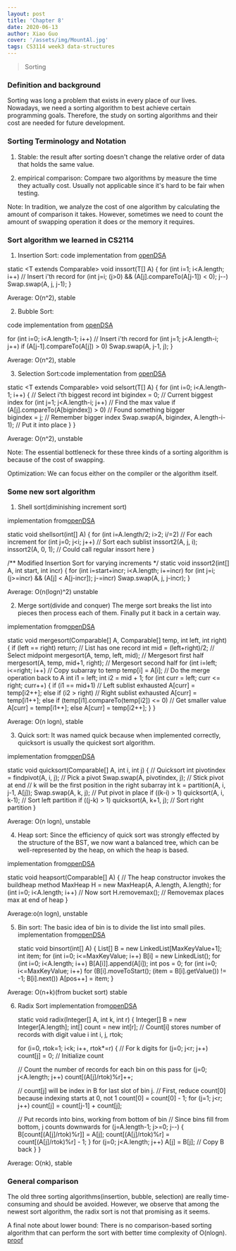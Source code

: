 ```yaml
---
layout: post
title: 'Chapter 8'
date: 2020-06-13
author: Xiao Guo
cover: '/assets/img/MountAl.jpg'
tags: CS3114 week3 data-structures
---
```


> Sorting

### Definition and background
Sorting was long a problem that exists in every place of our lives. Nowadays, we need a sorting algorithm to best achieve certain programming goals. Therefore, the study on sorting algorithms and their cost are needed for future development.

### Sorting Terminology and Notation
1. Stable: the result after sorting doesn't change the relative order of data that holds the same value.

2. empirical comparison: Compare two algorithms by measure the time they actually cost. Usually not applicable since it's hard to be fair when testing.

Note: In tradition, we analyze the cost of one algorithm by calculating the amount of comparison it takes. However, sometimes we need to count the amount of swapping operation it does or the memory it requires.

### Sort algorithm we learned in CS2114
1. Insertion Sort: code implementation from [openDSA](https://canvas.vt.edu/courses/111334/assignments/883559?module_item_id=901452)


static <T extends Comparable<T>> void inssort(T[] A) {
  for (int i=1; i<A.length; i++) // Insert i'th record
    for (int j=i; (j>0) && (A[j].compareTo(A[j-1]) < 0); j--)
      Swap.swap(A, j, j-1);
}


Average: O(n^2), stable

2. Bubble Sort: 

code implementation from [openDSA](https://canvas.vt.edu/courses/111334/assignments/883560?module_item_id=901454)


  for (int i=0; i<A.length-1; i++) // Insert i'th record
    for (int j=1; j<A.length-i; j++)
      if (A[j-1].compareTo(A[j]) > 0)
        Swap.swap(A, j-1, j);
}


Average: O(n^2), stable

3. Selection Sort:code implementation from [openDSA](https://canvas.vt.edu/courses/111334/assignments/883561?module_item_id=901456)


static <T extends Comparable<T>> void selsort(T[] A) {
  for (int i=0; i<A.length-1; i++) {       // Select i'th biggest record
    int bigindex = 0;                      // Current biggest index
    for (int j=1; j<A.length-i; j++)       // Find the max value
      if (A[j].compareTo(A[bigindex]) > 0) // Found something bigger  
        bigindex = j;                      // Remember bigger index
    Swap.swap(A, bigindex, A.length-i-1);  // Put it into place
  }
}


Average:  O(n^2), unstable

Note: The essential bottleneck for these three kinds of a sorting algorithm is because of the cost of swapping.

Optimization: We can focus either on the compiler or the algorithm itself.

### Some new sort algorithm 

1. Shell sort(diminishing increment sort)


implementation from[openDSA](https://canvas.vt.edu/courses/111334/assignments/883563?module_item_id=901461)


static void shellsort(int[] A) {
  for (int i=A.length/2; i>2; i/=2) // For each increment
    for (int j=0; j<i; j++)         // Sort each sublist
      inssort2(A, j, i);
  inssort2(A, 0, 1);     // Could call regular inssort here
}

/** Modified Insertion Sort for varying increments */
static void inssort2(int[] A, int start, int incr) {
  for (int i=start+incr; i<A.length; i+=incr)
    for (int j=i; (j>=incr) && (A[j] < A[j-incr]); j-=incr)
      Swap.swap(A, j, j-incr);
}


Average: O(n(logn)^2) unstable



2. Merge sort(divide and conquer) 
The merge sort breaks the list into pieces then process each of them. Finally put it back in a certain way.


implementation from[openDSA](https://canvas.vt.edu/courses/111334/assignments/883565?module_item_id=901465)


  static void mergesort(Comparable[] A, Comparable[] temp, int left, int right) {
  if (left == right) return;         // List has one record
  int mid = (left+right)/2;          // Select midpoint
  mergesort(A, temp, left, mid);     // Mergesort first half
  mergesort(A, temp, mid+1, right);  // Mergesort second half
  for (int i=left; i<=right; i++)    // Copy subarray to temp
    temp[i] = A[i];
  // Do the merge operation back to A
  int i1 = left;
  int i2 = mid + 1;
  for (int curr = left; curr <= right; curr++) {
    if (i1 == mid+1)                 // Left sublist exhausted
      A[curr] = temp[i2++];
    else if (i2 > right)             // Right sublist exhausted
      A[curr] = temp[i1++];
    else if (temp[i1].compareTo(temp[i2]) <= 0)  // Get smaller value
      A[curr] = temp[i1++];
    else
      A[curr] = temp[i2++];
  }
}


Average: O(n logn), stable

3. Quick sort: It was named quick because when implemented correctly, quicksort is usually the quickest sort algorithm.


implementation from[openDSA](https://canvas.vt.edu/courses/111334/assignments/883566?module_item_id=901467)


static void quicksort(Comparable[] A, int i, int j) { // Quicksort
  int pivotindex = findpivot(A, i, j);  // Pick a pivot
  Swap.swap(A, pivotindex, j);               // Stick pivot at end
  // k will be the first position in the right subarray
  int k = partition(A, i, j-1, A[j]);
  Swap.swap(A, k, j);                        // Put pivot in place
  if ((k-i) > 1) quicksort(A, i, k-1);  // Sort left partition
  if ((j-k) > 1) quicksort(A, k+1, j);  // Sort right partition
}


Average: O(n logn), unstable

4. Heap sort: Since the efficiency of quick sort was strongly effected by the structure of the BST, we now want a balanced tree, which can be well-represented by the heap, on which the heap is based.


implementation from[openDSA](https://canvas.vt.edu/courses/111334/assignments/883567?module_item_id=901469)


static void heapsort(Comparable[] A) {
  // The heap constructor invokes the buildheap method
  MaxHeap H = new MaxHeap(A, A.length, A.length);
  for (int i=0; i<A.length; i++)  // Now sort
    H.removemax(); // Removemax places max at end of heap
}


Average:o(n logn), unstable

5. Bin sort: The basic idea of bin is to divide the list into small piles.
implementation from[openDSA](https://canvas.vt.edu/courses/111334/modules/items/901470)


    static void binsort(int[] A) {
    List[] B = new LinkedList[MaxKeyValue+1];
    int item;
    for (int i=0; i<=MaxKeyValue; i++)
    B[i] = new LinkedList();
    for (int i=0; i<A.length; i++) B[A[i]].append(A[i]);
    int pos = 0;
    for (int i=0; i<=MaxKeyValue; i++)
    for (B[i].moveToStart(); (item = B[i].getValue()) != -1; B[i].next())
      A[pos++] = item;
    }


Average: O(n+k)(from bucket sort) stable

6. Radix Sort
implementation from[openDSA](https://canvas.vt.edu/courses/111334/assignments/883568?module_item_id=901472)



    static void radix(Integer[] A, int k, int r) {
    Integer[] B = new Integer[A.length];
    int[] count = new int[r];     // Count[i] stores number of records with digit value i
    int i, j, rtok;

    for (i=0, rtok=1; i<k; i++, rtok*=r) { // For k digits
    for (j=0; j<r; j++) count[j] = 0;    // Initialize count

    // Count the number of records for each bin on this pass
    for (j=0; j<A.length; j++) count[(A[j]/rtok)%r]++;

    // count[j] will be index in B for last slot of bin j.
    // First, reduce count[0] because indexing starts at 0, not 1
    count[0] = count[0] - 1;
    for (j=1; j<r; j++) count[j] = count[j-1] + count[j];

    // Put records into bins, working from bottom of bin
    // Since bins fill from bottom, j counts downwards
    for (j=A.length-1; j>=0; j--) {
      B[count[(A[j]/rtok)%r]] = A[j];
      count[(A[j]/rtok)%r] = count[(A[j]/rtok)%r] - 1;
    }
    for (j=0; j<A.length; j++) A[j] = B[j]; // Copy B back
    }
    }

Average: O(nk), stable

### General comparison

The old three sorting algorithms(insertion, bubble, selection) are really time-consuming and should be avoided. However, we observe that among the newest sort algorithm, the radix sort is not that promising as it seems.

A final note about lower bound: There is no comparison-based sorting algorithm that can perform the sort with better time complexity of O(nlogn). [proof](https://canvas.vt.edu/courses/111334/assignments/883570?module_item_id=901476)

